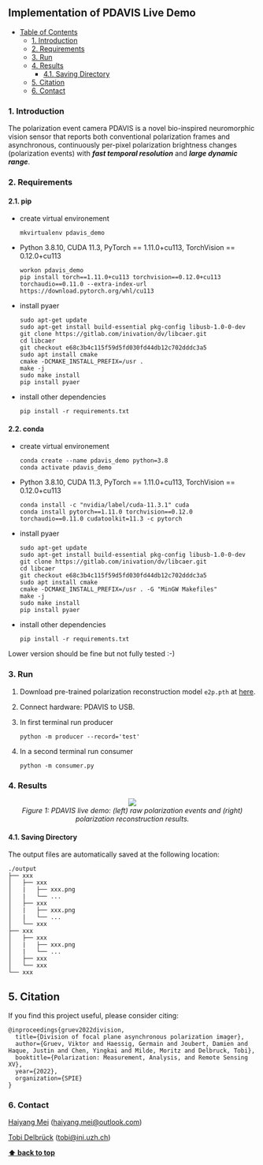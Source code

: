 ## Implementation of PDAVIS Live Demo

- [Table of Contents](#implementation-of-pdavis-Live-demo)
  * [1. Introduction](#1-introduction)
  * [2. Requirements](#2-requirements)
  * [3. Run](#3-run)
  * [4. Results](#4-results)
    + [4.1. Saving Directory](#41-saving-directory)
  * [5. Citation](#5-citation)
  * [6. Contact](#6-contact)

### 1. Introduction

The polarization event camera PDAVIS is a novel bio-inspired neuromorphic vision sensor that reports both conventional polarization frames and asynchronous, continuously per-pixel polarization brightness changes (polarization events) with **_fast temporal resolution_** and **_large dynamic range_**.

### 2. Requirements
#### 2.1. pip
* create virtual environement
  ```
  mkvirtualenv pdavis_demo
  ```
* Python 3.8.10, CUDA 11.3, PyTorch == 1.11.0+cu113, TorchVision == 0.12.0+cu113
  ```
  workon pdavis_demo
  pip install torch==1.11.0+cu113 torchvision==0.12.0+cu113 torchaudio==0.11.0 --extra-index-url https://download.pytorch.org/whl/cu113
  ```
* install pyaer
  ```
  sudo apt-get update
  sudo apt-get install build-essential pkg-config libusb-1.0-0-dev
  git clone https://gitlab.com/inivation/dv/libcaer.git
  cd libcaer
  git checkout e68c3b4c115f59d5fd030fd44db12c702dddc3a5
  sudo apt install cmake
  cmake -DCMAKE_INSTALL_PREFIX=/usr .
  make -j
  sudo make install
  pip install pyaer
  ```
* install other dependencies
  ```
  pip install -r requirements.txt
  ```
  
#### 2.2. conda
* create virtual environement
  ```
  conda create --name pdavis_demo python=3.8
  conda activate pdavis_demo
  ```
* Python 3.8.10, CUDA 11.3, PyTorch == 1.11.0+cu113, TorchVision == 0.12.0+cu113
  ```
  conda install -c "nvidia/label/cuda-11.3.1" cuda
  conda install pytorch==1.11.0 torchvision==0.12.0 torchaudio==0.11.0 cudatoolkit=11.3 -c pytorch
  ```
* install pyaer
  ```
  sudo apt-get update
  sudo apt-get install build-essential pkg-config libusb-1.0-0-dev
  git clone https://gitlab.com/inivation/dv/libcaer.git
  cd libcaer
  git checkout e68c3b4c115f59d5fd030fd44db12c702dddc3a5
  sudo apt install cmake
  cmake -DCMAKE_INSTALL_PREFIX=/usr . -G "MinGW Makefiles"
  make -j
  sudo make install
  pip install pyaer
  ```
* install other dependencies
  ```
  pip install -r requirements.txt
  ```


Lower version should be fine but not fully tested :-)

### 3. Run
 1. Download pre-trained polarization reconstruction model `e2p.pth` at [here](https://github.com/SensorsINI/pdavis_demo).
 2. Connect hardware: PDAVIS to USB.

 3. In first terminal run producer 
    ```
    python -m producer --record='test'
    ```
 4. In a second terminal run consumer
    ```
    python -m consumer.py 
    ```

### 4. Results

<p align="center">
    <img src="demo.png"/> <br />
    <em> 
    Figure 1: PDAVIS live demo: (left) raw polarization events and (right) polarization reconstruction results.
    </em>
</p>

#### 4.1. Saving Directory
The output files are automatically saved at the following location:

	./output
	├── xxx
	│   ├── xxx
    │   |   ├── xxx.png
    │   |   └── ...
	│   ├── xxx
    │   |   ├── xxx.png
    │   |   └── ...
    │   └── xxx
	├── xxx
	│   ├── xxx
    │   |   ├── xxx.png
    │   |   └── ...
	│   ├── xxx
    │   └── xxx
	└── xxx

## 5. Citation

If you find this project useful, please consider citing:

    @inproceedings{gruev2022division,
      title={Division of focal plane asynchronous polarization imager},
      author={Gruev, Viktor and Haessig, Germain and Joubert, Damien and Haque, Justin and Chen, Yingkai and Milde, Moritz and Delbruck, Tobi},
      booktitle={Polarization: Measurement, Analysis, and Remote Sensing XV},
      year={2022},
      organization={SPIE}
    }

### 6. Contact

[Haiyang Mei](https://mhaiyang.github.io/) (haiyang.mei@outlook.com)

[Tobi Delbrück](https://www.ini.uzh.ch/~tobi/) (tobi@ini.uzh.ch)

**[⬆ back to top](#1-introduction)**